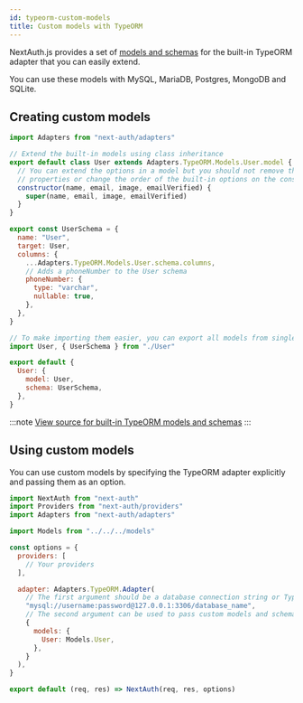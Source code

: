 ```yaml
---
id: typeorm-custom-models
title: Custom models with TypeORM
---
```


NextAuth.js provides a set of [models and schemas](https://next-auth.js.org/schemas/models) for the built-in TypeORM adapter that you can easily extend.

You can use these models with MySQL, MariaDB, Postgres, MongoDB and SQLite.

## Creating custom models

```js title="models/User.js"
import Adapters from "next-auth/adapters"

// Extend the built-in models using class inheritance
export default class User extends Adapters.TypeORM.Models.User.model {
  // You can extend the options in a model but you should not remove the base
  // properties or change the order of the built-in options on the constructor
  constructor(name, email, image, emailVerified) {
    super(name, email, image, emailVerified)
  }
}

export const UserSchema = {
  name: "User",
  target: User,
  columns: {
    ...Adapters.TypeORM.Models.User.schema.columns,
    // Adds a phoneNumber to the User schema
    phoneNumber: {
      type: "varchar",
      nullable: true,
    },
  },
}
```

```js title="models/index.js"
// To make importing them easier, you can export all models from single file
import User, { UserSchema } from "./User"

export default {
  User: {
    model: User,
    schema: UserSchema,
  },
}
```

:::note
[View source for built-in TypeORM models and schemas](https://github.com/iaincollins/next-auth/tree/main/src/adapters/typeorm/models)
:::

## Using custom models

You can use custom models by specifying the TypeORM adapter explicitly and passing them as an option.

```js title="pages/api/auth/[...nextauth].js"
import NextAuth from "next-auth"
import Providers from "next-auth/providers"
import Adapters from "next-auth/adapters"

import Models from "../../../models"

const options = {
  providers: [
    // Your providers
  ],

  adapter: Adapters.TypeORM.Adapter(
    // The first argument should be a database connection string or TypeORM config object
    "mysql://username:password@127.0.0.1:3306/database_name",
    // The second argument can be used to pass custom models and schemas
    {
      models: {
        User: Models.User,
      },
    }
  ),
}

export default (req, res) => NextAuth(req, res, options)
```


